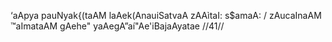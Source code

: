‘aApya pauNyak{(taAM laAek(AnauiSatvaA zAAìtaI: s$amaA: /
zAucaInaAM ™aImataAM gAehe" yaAegA”aí"Ae'iBajaAyatae //41//
